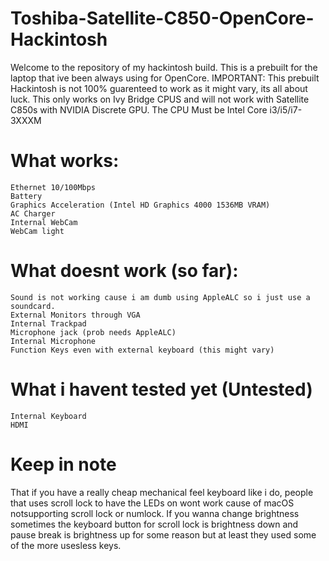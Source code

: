 # Toshiba-Satellite-C850-OpenCore-Hackintosh
Welcome to the repository of my hackintosh build. This is a prebuilt for the laptop that ive been always using for OpenCore.
IMPORTANT:
This prebuilt Hackintosh is not 100% guarenteed to work as it might vary, its all about luck.
This only works on Ivy Bridge CPUS and will not work with Satellite C850s with NVIDIA Discrete GPU.
The CPU Must be Intel Core i3/i5/i7-3XXXM

# What works:
	Ethernet 10/100Mbps
	Battery
	Graphics Acceleration (Intel HD Graphics 4000 1536MB VRAM)
	AC Charger
	Internal WebCam
	WebCam light

# What doesnt work (so far):
	Sound is not working cause i am dumb using AppleALC so i just use a soundcard.
	External Monitors through VGA
	Internal Trackpad
	Microphone jack (prob needs AppleALC)
	Internal Microphone
	Function Keys even with external keyboard (this might vary)

# What i havent tested yet (Untested)
	Internal Keyboard
	HDMI
	
# Keep in note
That if you have a really cheap mechanical feel keyboard like i do, people that uses scroll lock to have the LEDs on wont work cause of macOS notsupporting scroll lock or numlock.
If you wanna change brightness sometimes the keyboard button for scroll lock is brightness down and pause break is brightness up for some reason but at least they used some of the more usesless keys.

